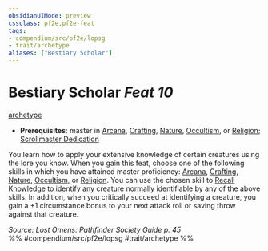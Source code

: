 ```yaml
---
obsidianUIMode: preview
cssclass: pf2e,pf2e-feat
tags:
- compendium/src/pf2e/lopsg
- trait/archetype
aliases: ["Bestiary Scholar"]
---
```

# Bestiary Scholar  *Feat 10*  
[archetype](archetype.md "Archetype Feat Trait")  

- **Prerequisites**: master in [Arcana](skills.md#Arcana), [Crafting](skills.md#Crafting), [Nature](skills.md#Nature), [Occultism](skills.md#Occultism), or [Religion](skills.md#Religion); [Scrollmaster Dedication](scrollmaster-dedication-locg.md)

You learn how to apply your extensive knowledge of certain creatures using the lore you know. When you gain this feat, choose one of the following skills in which you have attained master proficiency: [Arcana](skills.md#Arcana), [Crafting](skills.md#Crafting), [Nature](skills.md#Nature), [Occultism](skills.md#Occultism), or [Religion](skills.md#Religion). You can use the chosen skill to [Recall Knowledge](recall-knowledge.md) to identify any creature normally identifiable by any of the above skills. In addition, when you critically succeed at identifying a creature, you gain a +1 circumstance bonus to your next attack roll or saving throw against that creature.

*Source: Lost Omens: Pathfinder Society Guide p. 45*  
%% #compendium/src/pf2e/lopsg #trait/archetype %%